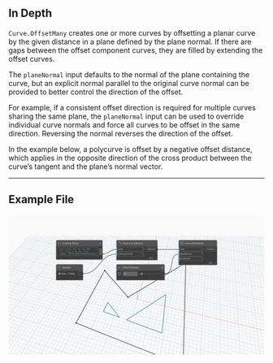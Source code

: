 ## In Depth
`Curve.OffsetMany` creates one or more curves by offsetting a planar curve by the given distance in a plane defined by the plane normal. If there are gaps between the offset component curves, they are filled by extending the offset curves. 

The `planeNormal` input defaults to the normal of the plane containing the curve, but an explicit normal parallel to the original curve normal can be provided to better control the direction of the offset. 

For example, if a consistent offset direction is required for multiple curves sharing the same plane, the `planeNormal` input can be used to override individual curve normals and force all curves to be offset in the same direction. Reversing the normal reverses the direction of the offset.

In the example below, a polycurve is offset by a negative offset distance, which applies in the opposite direction of the cross product between the curve’s tangent and the plane’s normal vector.
___
## Example File

![Curve.OffsetMany](./Autodesk.DesignScript.Geometry.Curve.OffsetMany_img.jpg)